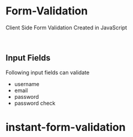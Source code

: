 # Form-Validation
Client Side Form Validation Created in JavaScript 

<br>

Input Fields
---
Following input fields can validate
- username
- email
- password
- password check
# instant-form-validation
